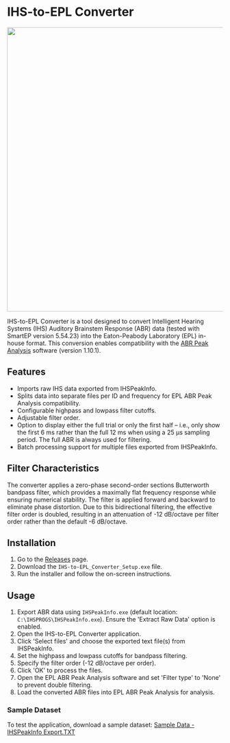 # IHS-to-EPL Converter
<p align="center">
  <img src="https://github.com/user-attachments/assets/a0c97d8a-1d67-4a06-8be8-6e7f5fee1632" width="753" height="663">
</p>

IHS-to-EPL Converter is a tool designed to convert Intelligent Hearing Systems (IHS) Auditory Brainstem Response (ABR) data (tested with SmartEP version 5.54.23) into the Eaton-Peabody Laboratory (EPL) in-house format. This conversion enables compatibility with the [ABR Peak Analysis](https://github.com/EPL-Engineering/abr-peak-analysis) software (version 1.10.1).

## Features
- Imports raw IHS data exported from IHSPeakInfo.
- Splits data into separate files per ID and frequency for EPL ABR Peak Analysis compatibility.
- Configurable highpass and lowpass filter cutoffs.
- Adjustable filter order.
- Option to display either the full trial or only the first half – i.e., only show the first 6 ms rather than the full 12 ms when using a 25 µs sampling period. The full ABR is always used for filtering.
- Batch processing support for multiple files exported from IHSPeakInfo.

## Filter Characteristics
The converter applies a zero-phase second-order sections Butterworth bandpass filter, which provides a maximally flat frequency response while ensuring numerical stability. The filter is applied forward and backward to eliminate phase distortion. Due to this bidirectional filtering, the effective filter order is doubled, resulting in an attenuation of -12 dB/octave per filter order rather than the default -6 dB/octave.

## Installation
1. Go to the [Releases](https://github.com/TomNaber/IHS-to-EPL-Converter/releases) page.
2. Download the `IHS-to-EPL_Converter_Setup.exe` file.
3. Run the installer and follow the on-screen instructions.

## Usage
1. Export ABR data using `IHSPeakInfo.exe` (default location: `C:\IHSPROGS\IHSPeakInfo.exe`). Ensure the 'Extract Raw Data' option is enabled.
2. Open the IHS-to-EPL Converter application.
3. Click 'Select files' and choose the exported text file(s) from IHSPeakInfo.
4. Set the highpass and lowpass cutoffs for bandpass filtering.
5. Specify the filter order (-12 dB/octave per order).
6. Click 'OK' to process the files.
7. Open the EPL ABR Peak Analysis software and set 'Filter type' to 'None' to prevent double filtering.
8. Load the converted ABR files into EPL ABR Peak Analysis for analysis.

### Sample Dataset
To test the application, download a sample dataset:
[Sample Data - IHSPeakInfo Export.TXT](https://github.com/TomNaber/IHS-to-EPL-Converter/blob/main/Sample%20Data%20-%20IHSPeakInfo%20Export.TXT)
